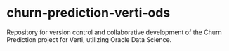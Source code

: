 # churn-prediction-verti-ods
Repository for version control and collaborative development of the Churn Prediction project for Verti, utilizing Oracle Data Science.
